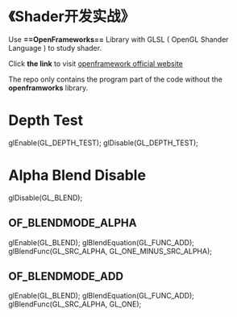 # 《Shader开发实战》



Use **==OpenFrameworks==** Library with GLSL ( OpenGL Shander Language ) to study shader.

Click **the link** to visit [openframework official website](http://openframeworks.cc/download)  

The repo only contains the program part of the code without the **openframworks** library.  


# Depth Test  

  glEnable(GL_DEPTH_TEST);
  glDisable(GL_DEPTH_TEST);



# Alpha Blend Disable 
  glDisable(GL_BLEND);

## OF_BLENDMODE_ALPHA 
  glEnable(GL_BLEND);
  glBlendEquation(GL_FUNC_ADD);
  glBlendFunc(GL_SRC_ALPHA, GL_ONE_MINUS_SRC_ALPHA);

## OF_BLENDMODE_ADD 
  glEnable(GL_BLEND);
  glBlendEquation(GL_FUNC_ADD);
  glBlendFunc(GL_SRC_ALPHA, GL_ONE);


